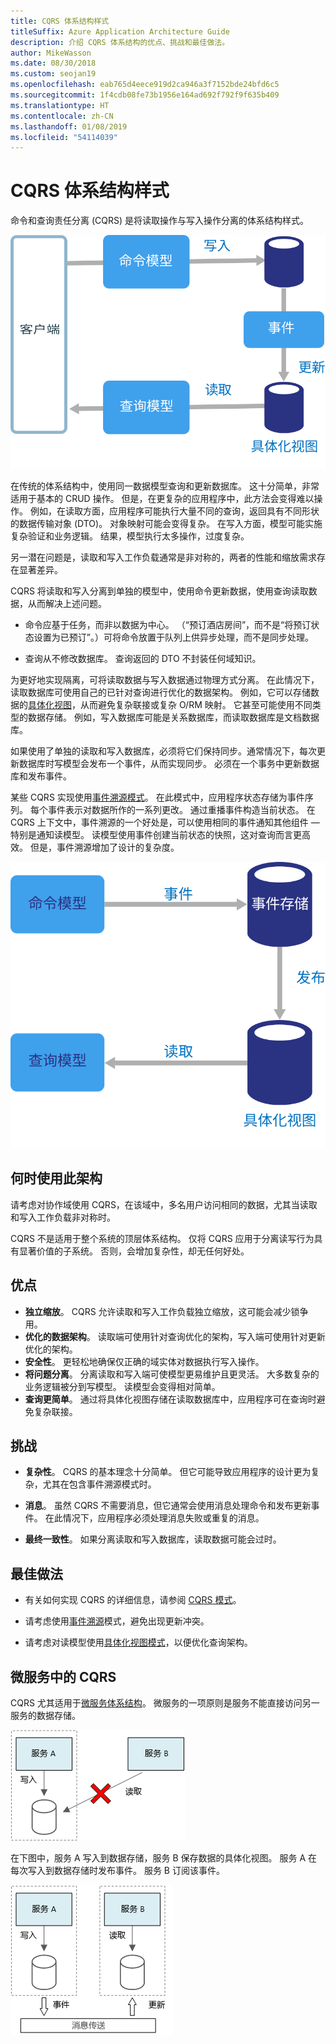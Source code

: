 ```yaml
---
title: CQRS 体系结构样式
titleSuffix: Azure Application Architecture Guide
description: 介绍 CQRS 体系结构的优点、挑战和最佳做法。
author: MikeWasson
ms.date: 08/30/2018
ms.custom: seojan19
ms.openlocfilehash: eab765d4eece919d2ca946a3f7152bde24bfd6c5
ms.sourcegitcommit: 1f4cdb08fe73b1956e164ad692f792f9f635b409
ms.translationtype: HT
ms.contentlocale: zh-CN
ms.lasthandoff: 01/08/2019
ms.locfileid: "54114039"
---
```

# <a name="cqrs-architecture-style"></a>CQRS 体系结构样式

命令和查询责任分离 (CQRS) 是将读取操作与写入操作分离的体系结构样式。

![CQRS 体系结构样式的逻辑图](./images/cqrs-logical.svg)

在传统的体系结构中，使用同一数据模型查询和更新数据库。 这十分简单，非常适用于基本的 CRUD 操作。 但是，在更复杂的应用程序中，此方法会变得难以操作。 例如，在读取方面，应用程序可能执行大量不同的查询，返回具有不同形状的数据传输对象 (DTO)。 对象映射可能会变得复杂。 在写入方面，模型可能实施复杂验证和业务逻辑。 结果，模型执行太多操作，过度复杂。

另一潜在问题是，读取和写入工作负载通常是非对称的，两者的性能和缩放需求存在显著差异。

CQRS 将读取和写入分离到单独的模型中，使用命令更新数据，使用查询读取数据，从而解决上述问题。

- 命令应基于任务，而非以数据为中心。 （“预订酒店房间”，而不是“将预订状态设置为已预订”。）可将命令放置于队列上供异步处理，而不是同步处理。

- 查询从不修改数据库。 查询返回的 DTO 不封装任何域知识。

为更好地实现隔离，可将读取数据与写入数据通过物理方式分离。 在此情况下，读取数据库可使用自己的已针对查询进行优化的数据架构。 例如，它可以存储数据的[具体化视图][materialized-view]，从而避免复杂联接或复杂 O/RM 映射。 它甚至可能使用不同类型的数据存储。 例如，写入数据库可能是关系数据库，而读取数据库是文档数据库。

如果使用了单独的读取和写入数据库，必须将它们保持同步。通常情况下，每次更新数据库时写模型会发布一个事件，从而实现同步。 必须在一个事务中更新数据库和发布事件。

某些 CQRS 实现使用[事件溯源模式][event-sourcing]。 在此模式中，应用程序状态存储为事件序列。 每个事件表示对数据所作的一系列更改。 通过重播事件构造当前状态。 在 CQRS 上下文中，事件溯源的一个好处是，可以使用相同的事件通知其他组件 &mdash; 特别是通知读模型。 读模型使用事件创建当前状态的快照，这对查询而言更高效。 但是，事件溯源增加了设计的复杂度。

![CQRS 事件](./images/cqrs-events.svg)

## <a name="when-to-use-this-architecture"></a>何时使用此架构

请考虑对协作域使用 CQRS，在该域中，多名用户访问相同的数据，尤其当读取和写入工作负载非对称时。

CQRS 不是适用于整个系统的顶层体系结构。 仅将 CQRS 应用于分离读写行为具有显著价值的子系统。 否则，会增加复杂性，却无任何好处。

## <a name="benefits"></a>优点

- **独立缩放**。 CQRS 允许读取和写入工作负载独立缩放，这可能会减少锁争用。
- **优化的数据架构**。 读取端可使用针对查询优化的架构，写入端可使用针对更新优化的架构。
- **安全性**。 更轻松地确保仅正确的域实体对数据执行写入操作。
- **将问题分离**。 分离读取和写入端可使模型更易维护且更灵活。 大多数复杂的业务逻辑被分到写模型。 读模型会变得相对简单。
- **查询更简单**。 通过将具体化视图存储在读取数据库中，应用程序可在查询时避免复杂联接。

## <a name="challenges"></a>挑战

- **复杂性**。 CQRS 的基本理念十分简单。 但它可能导致应用程序的设计更为复杂，尤其在包含事件溯源模式时。

- **消息**。 虽然 CQRS 不需要消息，但它通常会使用消息处理命令和发布更新事件。 在此情况下，应用程序必须处理消息失败或重复的消息。

- **最终一致性**。 如果分离读取和写入数据库，读取数据可能会过时。

## <a name="best-practices"></a>最佳做法

- 有关如何实现 CQRS 的详细信息，请参阅 [CQRS 模式][cqrs-pattern]。

- 请考虑使用[事件溯源][event-sourcing]模式，避免出现更新冲突。

- 请考虑对读模型使用[具体化视图模式][materialized-view]，以便优化查询架构。

## <a name="cqrs-in-microservices"></a>微服务中的 CQRS

CQRS 尤其适用于[微服务体系结构][microservices]。 微服务的一项原则是服务不能直接访问另一服务的数据存储。

![微服务的不正确方法的示意图](./images/cqrs-microservices-wrong.png)

在下图中，服务 A 写入到数据存储，服务 B 保存数据的具体化视图。 服务 A 在每次写入到数据存储时发布事件。 服务 B 订阅该事件。

![微服务的正确方法的示意图](./images/cqrs-microservices-right.png)

<!-- links -->

[cqrs-pattern]: ../../patterns/cqrs.md
[event-sourcing]: ../../patterns/event-sourcing.md
[materialized-view]: ../../patterns/materialized-view.md
[microservices]: ./microservices.md
